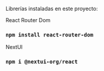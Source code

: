 Librerías instaladas en este proyecto:

React Router Dom
### `npm install react-router-dom`

NextUI
### `npm i @nextui-org/react`